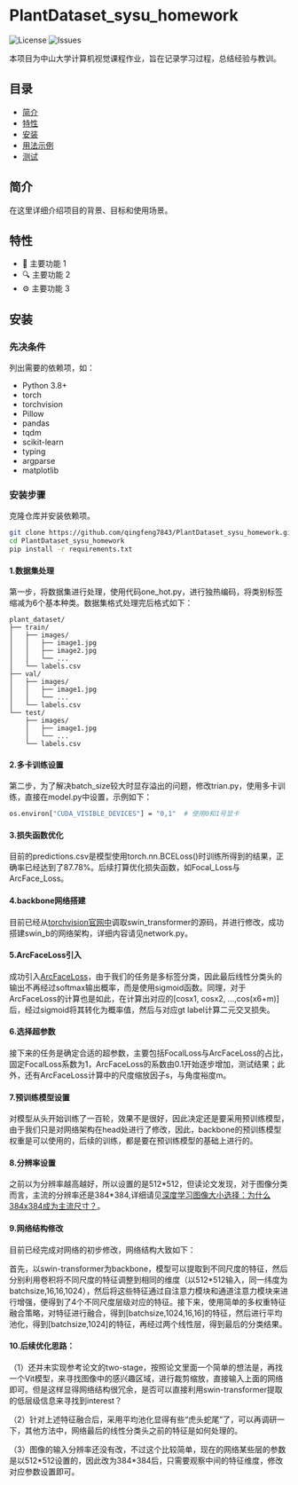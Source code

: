 # PlantDataset_sysu_homework

![License](https://github.com/qingfeng7843/PlantDataset_sysu_homework) ![Issues](https://github.com/qingfeng7843/PlantDataset_sysu_homework)

本项目为中山大学计算机视觉课程作业，旨在记录学习过程，总结经验与教训。

## 目录
- [简介](#简介)
- [特性](#特性)
- [安装](#安装)
- [用法示例](#用法示例)
- [测试](#测试)

## 简介
在这里详细介绍项目的背景、目标和使用场景。

## 特性
- 📌 主要功能 1
- 🔍 主要功能 2
- ⚙️ 主要功能 3

## 安装

### 先决条件
列出需要的依赖项，如：
- Python 3.8+
- torch
- torchvision
- Pillow
- pandas
- tqdm
- scikit-learn
- typing
- argparse
- matplotlib

### 安装步骤
克隆仓库并安装依赖项。

```bash
git clone https://github.com/qingfeng7843/PlantDataset_sysu_homework.git
cd PlantDataset_sysu_homework
pip install -r requirements.txt
```

#### 1.数据集处理

第一步，将数据集进行处理，使用代码one_hot.py，进行独热编码，将类别标签缩减为6个基本种类。数据集格式处理完后格式如下：

```
plant_dataset/
├── train/
│   ├── images/
│   │   ├── image1.jpg
│   │   ├── image2.jpg
│   │   └── ...
│   └── labels.csv
├── val/
│   ├── images/
│   │   ├── image1.jpg
│   │   └── ...
│   └── labels.csv
└── test/
    ├── images/
    │   ├── image1.jpg
    │   └── ...
    └── labels.csv
```

#### 2.多卡训练设置

第二步，为了解决batch_size较大时显存溢出的问题，修改trian.py，使用多卡训练，直接在model.py中设置，示例如下：
```bash
os.environ["CUDA_VISIBLE_DEVICES"] = "0,1"  # 使用0和1号显卡
```
#### 3.损失函数优化

目前的predictions.csv是模型使用torch.nn.BCELoss()时训练所得到的结果，正确率已经达到了87.78%。后续打算优化损失函数，如Focal_Loss与ArcFace_Loss。

#### 4.backbone网络搭建

目前已经从[torchvision官网中](https://pytorch.org/vision/stable//_modules/torchvision/models/swin_transformer.html#Swin_B_Weights)调取swin_transformer的源码，并进行修改，成功搭建swin_b的网络架构，详细内容请见network.py。

#### 5.ArcFaceLoss引入

成功引入[ArcFaceLoss](https://github.com/ronghuaiyang/arcface-pytorch/blob/47ace80b128042cd8d2efd408f55c5a3e156b032/models/metrics.py#L10)，由于我们的任务是多标签分类，因此最后线性分类头的输出不再经过softmax输出概率，而是使用sigmoid函数。同理，对于ArcFaceLoss的计算也是如此，在计算出对应的[cosx1, cosx2, ...,cos(x6+m)]后，经过sigmoid将其转化为概率值，然后与对应gt label计算二元交叉损失。

#### 6.选择超参数

接下来的任务是确定合适的超参数，主要包括FocalLoss与ArcFaceLoss的占比，固定FocalLoss系数为1，ArcFaceLoss的系数由0.1开始逐步增加，测试结果；此外，还有ArcFaceLoss计算中的尺度缩放因子s，与角度裕度m。

#### 7.预训练模型设置

对模型从头开始训练了一百轮，效果不是很好，因此决定还是要采用预训练模型，由于我们只是对网络架构在head处进行了修改，因此，backbone的预训练模型权重是可以使用的，后续的训练，都是要在预训练模型的基础上进行的。

#### 8.分辨率设置

之前以为分辨率越高越好，所以设置的是512\*512，但读论文发现，对于图像分类而言，主流的分辨率还是384\*384,详细请见[深度学习图像大小选择：为什么384x384成为主流尺寸？](https://developer.baidu.com/article/details/1890241)。

#### 9.网络结构修改

目前已经完成对网络的初步修改，网络结构大致如下：

首先，以swin-transformer为backbone，模型可以提取到不同尺度的特征，然后分别利用卷积将不同尺度的特征调整到相同的维度（以512*512输入，同一纬度为batchsize,16,16,1024），然后将这些特征通过自注意力模块和通道注意力模块来进行增强，便得到了4个不同尺度层级对应的特征。接下来，使用简单的多权重特征融合策略，对特征进行融合，得到[batchsize,1024,16,16]的特征，然后进行平均池化，得到[batchsize,1024]的特征，再经过两个线性层，得到最后的分类结果。

#### 10.后续优化思路：

（1）还并未实现参考论文的two-stage，按照论文里面一个简单的想法是，再找一个Vit模型，来寻找图像中的感兴趣区域，进行裁剪缩放，直接输入上面的网络即可。但是这样显得网络结构很冗余，是否可以直接利用swin-transformer提取的低层级信息来寻找到interest？

（2）针对上述特征融合后，采用平均池化显得有些“虎头蛇尾”了，可以再调研一下，其他方法中，网络最后的线性分类头之前的特征是如何处理的。

（3）图像的输入分辨率还没有改，不过这个比较简单，现在的网络某些层的参数是以512\*512设置的，因此改为384\*384后，只需要观察中间的特征维度，修改对应参数设置即可。
